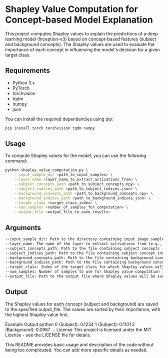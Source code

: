 # Shapley Value Computation for Concept-based Model Explanation

This project computes Shapley values to explain the predictions of a deep learning model (Inception-v3) based on concept-based features (subject and background concepts). The Shapley values are used to evaluate the importance of each concept in influencing the model's decision for a given target class.

## Requirements

- Python 3.x
- PyTorch
- torchvision
- tqdm
- numpy
- json

You can install the required dependencies using pip:

```bash
pip install torch torchvision tqdm numpy
```

## Usage

To compute Shapley values for the model, you can use the following command:
```bash
python shapley_value_computation.py \
    --input_sample_dir <path_to_input_samples> \
    --layer_name <layer_name_to_extract_activations_from> \
    --subject_concepts_path <path_to_subject_concepts.npy> \
    --subject_indices_path <path_to_subject_indices.json> \
    --background_concepts_path <path_to_background_concepts.npy> \
    --background_indices_path <path_to_background_indices.json> \
    --target_class <target_class_index> \
    --num_samples <number_of_samples_for_computation> \
    --output_file <output_file_to_save_results>
```
## Arguments
```bash
--input_sample_dir: Path to the directory containing input image samples.
--layer_name: The name of the layer to extract activations from (e.g., 'Mixed_7c').
--subject_concepts_path: Path to the file containing subject concepts (in .npy format).
--subject_indices_path: Path to the file containing subject concept indices (in .json format).
--background_concepts_path: Path to the file containing background concepts (in .npy format).
--background_indices_path: Path to the file containing background concept indices (in .json format).
--target_class: Index of the target class for which Shapley values will be computed.
--num_samples: Number of samples to use for Shapley value computation (default is 10).
--output_file: Path to the output file where Shapley values will be saved.
```
## Output
The Shapley values for each concept (subject and background) are saved to the specified output_file. The values are sorted by their importance, with the highest Shapley value first.

Example Output
python
0 (Subject): 0.1234
1 (Subject): 0.1101
2 (Background): 0.0987
...
License
This project is licensed under the MIT License - see the LICENSE file for details.

This README provides basic usage and description of the code without being too complicated. You can add more specific details as needed.
